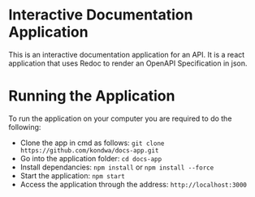 #  Interactive Documentation Application

This is an interactive documentation application for an API. It is a react application that uses Redoc to render an OpenAPI Specification in json.

# Running the Application
To run the application on your computer you are required to do the following:
* Clone the app in cmd as follows: `git clone https://github.com/kondwa/docs-app.git`
* Go into the application folder: `cd docs-app`
* Install dependancies: `npm install` or `npm install --force`
* Start the application: `npm start`
* Access the application through the address: `http://localhost:3000`
